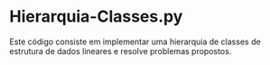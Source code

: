 # Hierarquia-Classes.py
Este código consiste em implementar uma hierarquia de classes de estrutura de dados lineares e resolve problemas propostos.
